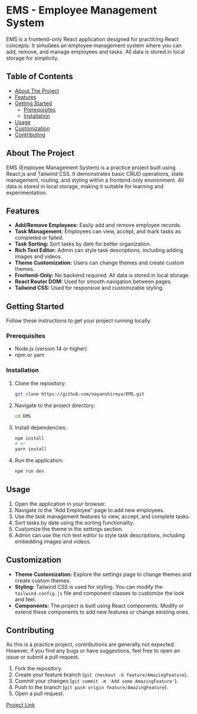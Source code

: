 # EMS - Employee Management System

EMS is a frontend-only React application designed for practicing React concepts. It simulates an employee management system where you can add, remove, and manage employees and tasks. All data is stored in local storage for simplicity.

## Table of Contents

-   [About The Project](#about-the-project)
-   [Features](#features)
-   [Getting Started](#getting-started)
    -   [Prerequisites](#prerequisites)
    -   [Installation](#installation)
-   [Usage](#usage)
-   [Customization](#customization)
-   [Contributing](#contributing)


## About The Project

EMS (Employee Management System) is a practice project built using React.js and Tailwind CSS. It demonstrates basic CRUD operations, state management, routing, and styling within a frontend-only environment. All data is stored in local storage, making it suitable for learning and experimentation.

## Features

-   **Add/Remove Employees:** Easily add and remove employee records.
-   **Task Management:** Employees can view, accept, and mark tasks as completed or failed.
-   **Task Sorting:** Sort tasks by date for better organization.
-   **Rich Text Editor:** Admin can style task descriptions, including adding images and videos.
-   **Theme Customization:** Users can change themes and create custom themes.
-   **Frontend-Only:** No backend required. All data is stored in local storage.
-   **React Router DOM:** Used for smooth navigation between pages.
-   **Tailwind CSS:** Used for responsive and customizable styling.

## Getting Started

Follow these instructions to get your project running locally.

### Prerequisites

-   Node.js (version 14 or higher)
-   npm or yarn

### Installation

1.  Clone the repository:

    ```bash
    git clone https://github.com/nayanshiroya/EMS.git
    ```

2.  Navigate to the project directory:

    ```bash
    cd EMS
    ```

3.  Install dependencies:

    ```bash
    npm install
    # or
    yarn install
    ```

4.  Run the application:

    ```bash
    npm run dev
    ```

## Usage

1.  Open the application in your browser.
2.  Navigate to the "Add Employee" page to add new employees.
3.  Use the task management features to view, accept, and complete tasks.
4.  Sort tasks by date using the sorting functionality.
5.  Customize the theme in the settings section.
6.  Admin can use the rich text editor to style task descriptions, including embedding images and videos.

## Customization

-   **Theme Customization:** Explore the settings page to change themes and create custom themes.
-   **Styling:** Tailwind CSS is used for styling. You can modify the `tailwind.config.js` file and component classes to customize the look and feel.
-   **Components:** The project is built using React components. Modify or extend these components to add new features or change existing ones.

## Contributing

As this is a practice project, contributions are generally not expected. However, if you find any bugs or have suggestions, feel free to open an issue or submit a pull request.

1.  Fork the repository.
2.  Create your feature branch (`git checkout -b feature/AmazingFeature`).
3.  Commit your changes (`git commit -m 'Add some AmazingFeature'`).
4.  Push to the branch (`git push origin feature/AmazingFeature`).
5.  Open a pull request.


[Project Link](https://your-project-url.com)
